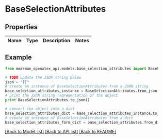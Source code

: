 # BaseSelectionAttributes


## Properties

Name | Type | Description | Notes
------------ | ------------- | ------------- | -------------

## Example

```python
from mearman_openalex_api.models.base_selection_attributes import BaseSelectionAttributes

# TODO update the JSON string below
json = "{}"
# create an instance of BaseSelectionAttributes from a JSON string
base_selection_attributes_instance = BaseSelectionAttributes.from_json(json)
# print the JSON string representation of the object
print BaseSelectionAttributes.to_json()

# convert the object into a dict
base_selection_attributes_dict = base_selection_attributes_instance.to_dict()
# create an instance of BaseSelectionAttributes from a dict
base_selection_attributes_form_dict = base_selection_attributes.from_dict(base_selection_attributes_dict)
```
[[Back to Model list]](../README.md#documentation-for-models) [[Back to API list]](../README.md#documentation-for-api-endpoints) [[Back to README]](../README.md)



